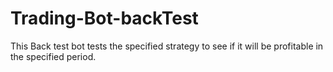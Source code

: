 # Trading-Bot-backTest
This Back test bot tests the specified strategy to see if it will be profitable in the specified period.
